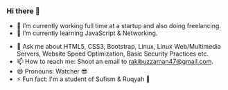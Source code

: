 ### Hi there 👋

- 🔭 I’m currently working full time at a startup and also doing freelancing.
- 🌱 I’m currently learning JavaScript & Networking.
<!-- 👯 I’m looking to collaborate on ...
**- 🤔 I’m looking for help with ... -->
- 💬 Ask me about HTML5, CSS3, Bootstrap, Linux, Linux Web/Multimedia Servers, Website Speed Optimization, Basic Security Practices etc.
- 📫 How to reach me: Shoot an email to rakibuzzaman47@gmail.com.
- 😄 Pronouns: Watcher 😎
- ⚡ Fun fact: I'm a student of Sufism & Ruqyah 👻
<!--
**Rakibuzzaman47/rakibuzzaman47** is a ✨ _special_ ✨ repository because its `README.md` (this file) appears on your GitHub profile.

Here are some ideas to get you started:

- 🔭 I’m currently working on ...
- 🌱 I’m currently learning J
- 👯 I’m looking to collaborate on ...
- 🤔 I’m looking for help with ...
- 💬 Ask me about ...
- 📫 How to reach me: ...
- 😄 Pronouns: ...
- ⚡ Fun fact: ...
-->
